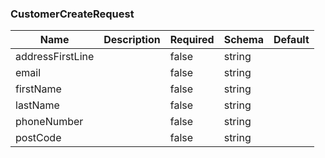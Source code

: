### CustomerCreateRequest
|Name|Description|Required|Schema|Default|
|----|----|----|----|----|
|addressFirstLine||false|string||
|email||false|string||
|firstName||false|string||
|lastName||false|string||
|phoneNumber||false|string||
|postCode||false|string||


